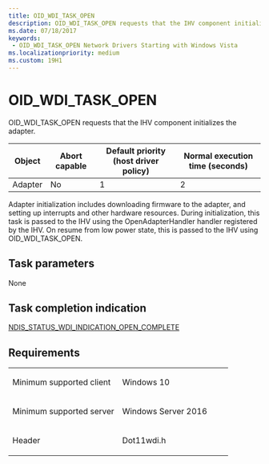 ```yaml
---
title: OID_WDI_TASK_OPEN
description: OID_WDI_TASK_OPEN requests that the IHV component initializes the adapter.
ms.date: 07/18/2017
keywords:
 - OID_WDI_TASK_OPEN Network Drivers Starting with Windows Vista
ms.localizationpriority: medium
ms.custom: 19H1
---
```


# OID\_WDI\_TASK\_OPEN


OID\_WDI\_TASK\_OPEN requests that the IHV component initializes the adapter.

| Object  | Abort capable | Default priority (host driver policy) | Normal execution time (seconds) |
|---------|---------------|---------------------------------------|---------------------------------|
| Adapter | No            | 1                                     | 2                               |

 

Adapter initialization includes downloading firmware to the adapter, and setting up interrupts and other hardware resources. During initialization, this task is passed to the IHV using the OpenAdapterHandler handler registered by the IHV. On resume from low power state, this is passed to the IHV using OID\_WDI\_TASK\_OPEN.

## Task parameters


None
## Task completion indication


[NDIS\_STATUS\_WDI\_INDICATION\_OPEN\_COMPLETE](ndis-status-wdi-indication-open-complete.md)

## Requirements

<table>
<colgroup>
<col width="50%" />
<col width="50%" />
</colgroup>
<tbody>
<tr class="odd">
<td><p>Minimum supported client</p></td>
<td><p>Windows 10</p></td>
</tr>
<tr class="even">
<td><p>Minimum supported server</p></td>
<td><p>Windows Server 2016</p></td>
</tr>
<tr class="odd">
<td><p>Header</p></td>
<td>Dot11wdi.h</td>
</tr>
</tbody>
</table>

 

 




